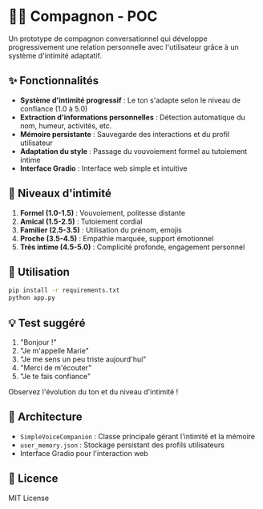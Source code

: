 # 🤖💙 Compagnon - POC

Un prototype de compagnon conversationnel qui développe progressivement une relation personnelle avec l'utilisateur grâce à un système d'intimité adaptatif.

## ✨ Fonctionnalités

- **Système d'intimité progressif** : Le ton s'adapte selon le niveau de confiance (1.0 à 5.0)
- **Extraction d'informations personnelles** : Détection automatique du nom, humeur, activités, etc.
- **Mémoire persistante** : Sauvegarde des interactions et du profil utilisateur
- **Adaptation du style** : Passage du vouvoiement formel au tutoiement intime
- **Interface Gradio** : Interface web simple et intuitive

## 🎯 Niveaux d'intimité

1. **Formel (1.0-1.5)** : Vouvoiement, politesse distante
2. **Amical (1.5-2.5)** : Tutoiement cordial
3. **Familier (2.5-3.5)** : Utilisation du prénom, emojis
4. **Proche (3.5-4.5)** : Empathie marquée, support émotionnel
5. **Très intime (4.5-5.0)** : Complicité profonde, engagement personnel

## 🚀 Utilisation

```bash
pip install -r requirements.txt
python app.py
```

## 💡 Test suggéré

1. "Bonjour !"
2. "Je m'appelle Marie"
3. "Je me sens un peu triste aujourd'hui"
4. "Merci de m'écouter"
5. "Je te fais confiance"

Observez l'évolution du ton et du niveau d'intimité !

## 🔧 Architecture

- `SimpleVoiceCompanion` : Classe principale gérant l'intimité et la mémoire
- `user_memory.json` : Stockage persistant des profils utilisateurs
- Interface Gradio pour l'interaction web

## 📝 Licence

MIT License
